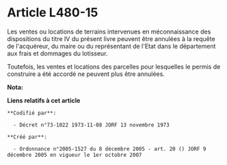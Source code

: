 # Article L480-15

Les ventes ou locations de terrains intervenues en méconnaissance des dispositions du titre IV du présent livre peuvent être
annulées à la requête de l'acquéreur, du maire ou du représentant de l'Etat dans le département aux frais et dommages du
lotisseur.

Toutefois, les ventes et locations des parcelles pour lesquelles le permis de construire a été accordé ne peuvent plus être
annulées.

**Nota:**



**Liens relatifs à cet article**

	**Codifié par**:

	  - Décret n°73-1022 1973-11-08 JORF 13 novembre 1973

	**Créé par**:

	  - Ordonnance n°2005-1527 du 8 décembre 2005 - art. 20 () JORF 9 décembre 2005 en vigueur le 1er octobre 2007
